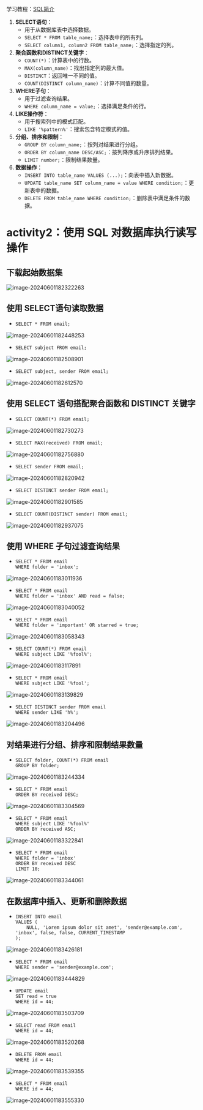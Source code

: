 学习教程：[SQL简介](https://developer.android.google.cn/courses/pathways/android-basics-compose-unit-6-pathway-1?hl=zh-cn)

1. **SELECT语句**：
   - 用于从数据库表中选择数据。
   - `SELECT * FROM table_name;`：选择表中的所有列。
   - `SELECT column1, column2 FROM table_name;`：选择指定的列。
2. **聚合函数和DISTINCT关键字**：
   - `COUNT(*)`：计算表中的行数。
   - `MAX(column_name)`：找出指定列的最大值。
   - `DISTINCT`：返回唯一不同的值。
   - `COUNT(DISTINCT column_name)`：计算不同值的数量。
3. **WHERE子句**：
   - 用于过滤查询结果。
   - `WHERE column_name = value;`：选择满足条件的行。
4. **LIKE操作符**：
   - 用于搜索列中的模式匹配。
   - `LIKE '%pattern%'`：搜索包含特定模式的值。
5. **分组、排序和限制**：
   - `GROUP BY column_name;`：按列对结果进行分组。
   - `ORDER BY column_name DESC/ASC;`：按列降序或升序排列结果。
   - `LIMIT number;`：限制结果数量。
6. **数据操作**：
   - `INSERT INTO table_name VALUES (...);`：向表中插入新数据。
   - `UPDATE table_name SET column_name = value WHERE condition;`：更新表中的数据。
   - `DELETE FROM table_name WHERE condition;`：删除表中满足条件的数据。

# activity2：使用 SQL 对数据库执行读写操作

## 下载起始数据集

![image-20240601182322263](https://s2.loli.net/2024/06/01/tqVSy9CQahxbJFd.png)

## 使用 SELECT语句读取数据

- ```
  SELECT * FROM email;
  ```

![image-20240601182448253](https://s2.loli.net/2024/06/01/TBLrO3i7W94nPNH.png) 

- ```
  SELECT subject FROM email;
  ```

![image-20240601182508901](https://s2.loli.net/2024/06/01/YzcBZjiq9ufnApH.png)

- ```
  SELECT subject, sender FROM email;
  ```

![image-20240601182612570](https://s2.loli.net/2024/06/01/znMDQg2YpHBtRef.png)

## 使用 SELECT 语句搭配聚合函数和 DISTINCT 关键字

- ```
  SELECT COUNT(*) FROM email;
  ```

![image-20240601182730273](https://s2.loli.net/2024/06/01/NqJt1GUTzxrOaWd.png)

- ```
  SELECT MAX(received) FROM email;
  ```

![image-20240601182756880](https://s2.loli.net/2024/06/01/97K5JuDtENbzd3v.png)

- ```
  SELECT sender FROM email;
  ```

![image-20240601182820942](https://s2.loli.net/2024/06/01/vPr3GMhYXQjSsfV.png)

- ```
  SELECT DISTINCT sender FROM email;
  ```

![image-20240601182901585](https://s2.loli.net/2024/06/01/Gz7NnKPObFA348L.png)

- ```
  SELECT COUNT(DISTINCT sender) FROM email;
  ```

![image-20240601182937075](https://s2.loli.net/2024/06/01/uz9GeZVXUwi8rgq.png)

## 使用 WHERE 子句过滤查询结果

- ```
  SELECT * FROM email
  WHERE folder = 'inbox';
  ```

![image-20240601183011936](https://s2.loli.net/2024/06/01/1F3zxfLVyCAMKJN.png)

- ```
  SELECT * FROM email
  WHERE folder = 'inbox' AND read = false;
  ```

![image-20240601183040052](https://s2.loli.net/2024/06/01/fnT2Q7zUEkFPJRM.png)

- ```
  SELECT * FROM email
  WHERE folder = 'important' OR starred = true;
  ```

![image-20240601183058343](https://s2.loli.net/2024/06/01/OrN5UDogaR3xLAj.png)

- ```
  SELECT COUNT(*) FROM email
  WHERE subject LIKE '%fool%';
  ```

![image-20240601183117891](https://s2.loli.net/2024/06/01/iJmYM8FyIVkrSLx.png)

- ```
  SELECT * FROM email
  WHERE subject LIKE '%fool';
  ```

![image-20240601183139829](https://s2.loli.net/2024/06/01/ioUjVFWb6TfvsrX.png)

- ```
  SELECT DISTINCT sender FROM email
  WHERE sender LIKE 'h%';
  ```

![image-20240601183204496](https://s2.loli.net/2024/06/01/O7JClbvTLxQ6ABh.png)

## 对结果进行分组、排序和限制结果数量

- ```
  SELECT folder, COUNT(*) FROM email
  GROUP BY folder;
  ```

![image-20240601183244334](https://s2.loli.net/2024/06/01/sJRSypObnEPu1G4.png)

- ```
  SELECT * FROM email
  ORDER BY received DESC;
  ```

![image-20240601183304569](https://s2.loli.net/2024/06/01/JQaUvLB2MIFtidC.png)

- ```
  SELECT * FROM email
  WHERE subject LIKE '%fool%'
  ORDER BY received ASC;
  ```

![image-20240601183322841](https://s2.loli.net/2024/06/01/ceUFQj2xZypN91o.png)

- ```
  SELECT * FROM email
  WHERE folder = 'inbox'
  ORDER BY received DESC
  LIMIT 10;
  ```

![image-20240601183344061](https://s2.loli.net/2024/06/01/3Ofei6MFl4K9wND.png)

## 在数据库中插入、更新和删除数据

- ```
  INSERT INTO email
  VALUES (
      NULL, 'Lorem ipsum dolor sit amet', 'sender@example.com', 'inbox', false, false, CURRENT_TIMESTAMP
  );
  ```

![image-20240601183426181](https://s2.loli.net/2024/06/01/I5wB3trOR49eWSK.png)

- ```
  SELECT * FROM email
  WHERE sender = 'sender@example.com';
  ```

![image-20240601183444829](https://s2.loli.net/2024/06/01/xMBKaq9A2R86Oeo.png)

- ```
  UPDATE email
  SET read = true
  WHERE id = 44;
  ```

![image-20240601183503709](https://s2.loli.net/2024/06/01/n7YTGe39bLrlzBd.png)

- ```
  SELECT read FROM email
  WHERE id = 44;
  ```

![image-20240601183520268](https://s2.loli.net/2024/06/01/PA5s1YCnw3JbIvT.png)

- ```
  DELETE FROM email
  WHERE id = 44;
  ```

![image-20240601183539355](https://s2.loli.net/2024/06/01/phsYkjTOtSDNgZI.png)

- ```
  SELECT * FROM email
  WHERE id = 44;
  ```

![image-20240601183555330](https://s2.loli.net/2024/06/01/RKbqHGEx2icanOh.png)

